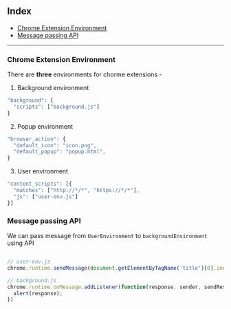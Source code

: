 
## Index

- [Chrome Extension Environment](#chrome-extension-environment)
- [Message passing API](#message-passing-api)

---
### Chrome Extension Environment
There are **three** environments for chorme extensions -

1. Background environment

```js
"background": {
  "scripts": ["background.js"]
}
```

2. Popup environment

```js
"browser_action": {
  "default_icon": "icon.png",
  "default_popup": "popup.html",
}
```

3. User environment

```js
"content_scripts": [{
  "matches": ["http://*/*", "https://*/*"],
  "js": ["user-env.js"]
}]
```

### Message passing API

We can pass message from `UserEnvironment` to  `backgroundEnvironment` using API

```js

// user-env.js
chrome.runtime.sendMessage(document.getElementByTagName('title')[0].innerText);

// background.js
chrome.runtime.onMessage.addListener(function(response, sender, sendResponse) {
  alert(response);
})

```